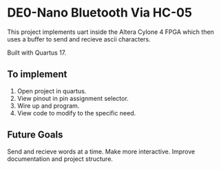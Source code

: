 # DE0-Nano Bluetooth Via HC-05

This project implements uart inside the Altera Cylone 4 FPGA which then uses a buffer to send and recieve ascii characters.

Built with Quartus 17. 


## To implement
1. Open project in quartus. 
2. View pinout in pin assignment selector.
3. Wire up and program. 
4. View code to modify to the specific need.

## Future Goals
Send and recieve words at a time.
Make more interactive.
Improve documentation and project structure.


